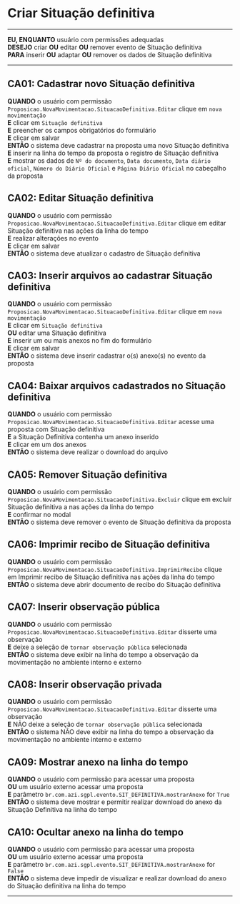 # Criar Situação definitiva

---

**EU, ENQUANTO** usuário com permissões adequadas\
**DESEJO** criar **OU** editar **OU** remover evento de Situação definitiva\
**PARA** inserir **OU** adaptar **OU** remover os dados de Situação definitiva

---

## CA01: Cadastrar novo Situação definitiva

**QUANDO** o usuário com permissão `Proposicao.NovaMovimentacao.SituacaoDefinitiva.Editar` clique em `nova movimentação`\
**E** clicar em `Situação definitiva`\
**E** preencher os campos obrigatórios do formulário\
**E** clicar em salvar\
**ENTÃO** o sistema deve cadastrar na proposta uma novo Situação definitiva\
**E** inserir na linha do tempo da proposta o registro de Situação definitiva\
**E** mostrar os dados de `Nº do documento`, `Data documento`, `Data diário oficial`, `Número do Diário Oficial` e `Página Diário Oficial` no cabeçalho da proposta

## CA02: Editar Situação definitiva

**QUANDO** o usuário com permissão `Proposicao.NovaMovimentacao.SituacaoDefinitiva.Editar` clique em editar Situação definitiva nas ações da linha do tempo\
**E** realizar alterações no evento\
**E** clicar em salvar\
**ENTÃO** o sistema deve atualizar o cadastro de Situação definitiva

## CA03: Inserir arquivos ao cadastrar Situação definitiva

**QUANDO** o usuário com permissão `Proposicao.NovaMovimentacao.SituacaoDefinitiva.Editar` clique em `nova movimentação`\
**E** clicar em `Situação definitiva`\
**OU** editar uma Situação definitiva\
**E** inserir um ou mais anexos no fim do formulário\
**E** clicar em salvar\
**ENTÃO** o sistema deve inserir cadastrar o(s) anexo(s) no evento da proposta

## CA04: Baixar arquivos cadastrados no Situação definitiva

**QUANDO** o usuário com permissão `Proposicao.NovaMovimentacao.SituacaoDefinitiva.Editar` acesse uma proposta com Situação definitiva\
**E** a Situação Definitiva contenha um anexo inserido\
**E** clicar em um dos anexos\
**ENTÃO** o sistema deve realizar o download do arquivo

## CA05: Remover Situação definitiva

**QUANDO** o usuário com permissão `Proposicao.NovaMovimentacao.SituacaoDefinitiva.Excluir` clique em excluir Situação definitiva a nas ações da linha do tempo\
**E** confirmar no modal\
**ENTÃO** o sistema deve remover o evento de Situação definitiva da proposta

## CA06: Imprimir recibo de Situação definitiva

**QUANDO** o usuário com permissão `Proposicao.NovaMovimentacao.SituacaoDefinitiva.ImprimirRecibo` clique em Imprimir recibo de Situação definitiva nas ações da linha do tempo\
**ENTÃO** o sistema deve abrir documento de recibo do Situação definitiva

## CA07: Inserir observação pública

**QUANDO** o usuário com permissão `Proposicao.NovaMovimentacao.SituacaoDefinitiva.Editar` disserte uma observação\
**E** deixe a seleção de `tornar observação pública` selecionada\
**ENTÃO** o sistema deve exibir na linha do tempo a observação da movimentação no ambiente interno e externo

## CA08: Inserir observação privada

**QUANDO** o usuário com permissão `Proposicao.NovaMovimentacao.SituacaoDefinitiva.Editar` disserte uma observação\
**E** NÃO deixe a seleção de `tornar observação pública` selecionada\
**ENTÃO** o sistema NÃO deve exibir na linha do tempo a observação da movimentação no ambiente interno e externo

## CA09: Mostrar anexo na linha do tempo

**QUANDO** o usuário com permissão para acessar uma proposta\
**OU** um usuário externo acessar uma proposta\
**E** parâmetro `br.com.azi.sgpl.evento.SIT_DEFINITIVA.mostrarAnexo` for `True`\
**ENTÃO** o sistema deve mostrar e permitir realizar download do anexo da Situação Definitiva na linha do tempo

## CA10: Ocultar anexo na linha do tempo

**QUANDO** o usuário com permissão para acessar uma proposta\
**OU** um usuário externo acessar uma proposta\
**E** parâmetro `br.com.azi.sgpl.evento.SIT_DEFINITIVA.mostrarAnexo` for `False`\
**ENTÃO** o sistema deve impedir de visualizar e realizar download do anexo do Situação definitiva na linha do tempo

---
